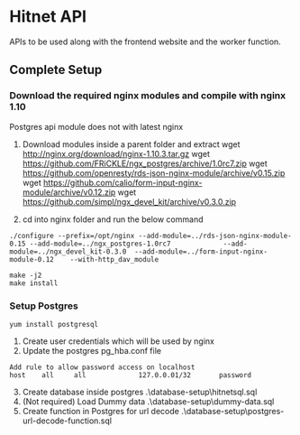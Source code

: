 # Hitnet API 

APIs to be used along with the frontend website and the worker function.

## Complete Setup 
### Download the required nginx modules and compile with nginx 1.10 
Postgres api module does not with latest nginx

1. Download modules inside a parent folder and extract 
 wget http://nginx.org/download/nginx-1.10.3.tar.gz
 wget https://github.com/FRiCKLE/ngx_postgres/archive/1.0rc7.zip
 wget https://github.com/openresty/rds-json-nginx-module/archive/v0.15.zip
 wget https://github.com/calio/form-input-nginx-module/archive/v0.12.zip
 wget https://github.com/simpl/ngx_devel_kit/archive/v0.3.0.zip

2. cd into nginx folder and run the below command
```
./configure --prefix=/opt/nginx --add-module=../rds-json-nginx-module-0.15 --add-module=../ngx_postgres-1.0rc7             --add-module=../ngx_devel_kit-0.3.0  --add-module=../form-input-nginx-module-0.12    --with-http_dav_module

make -j2
make install
```

### Setup  Postgres 
```
yum install postgresql
```

1. Create user credentials which will be used by nginx 
2. Update the postgres pg_hba.conf file
```
Add rule to allow password access on localhost
host    all     all             127.0.0.01/32       password
```
3. Create database inside postgres
.\database-setup\hitnetsql.sql 
4. (Not required) Load Dummy data
.\database-setup\dummy-data.sql
5. Create function in Postgres for url decode
.\database-setup\postgres-url-decode-function.sql
